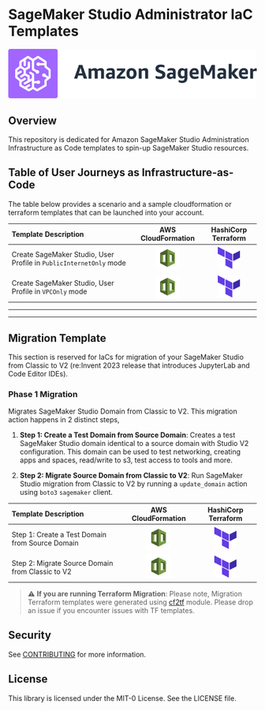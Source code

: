 # SageMaker Studio Administrator IaC Templates

![Studio Banner](./media/sagemaker-banner.png)

## Overview

This repository is dedicated for Amazon SageMaker Studio Administration Infrastructure as Code templates to spin-up SageMaker Studio resources.



## Table of User Journeys as Infrastructure-as-Code

The table below provides a scenario and a sample cloudformation or terraform templates that can be launched into your account.



| Template Description      | AWS CloudFormation | HashiCorp Terraform |
| :------------------------ | :-----------:  | :--------:|
| Create SageMaker Studio, User Profile in `PublicInternetOnly` mode     | [<img src="./media/cfnicon.jpg" width="50" height="50" />](./src-cloudformation-iac/create-studio-and-user-internet-only.yaml)       | [<img src="./media/tficon.png" width="45" height="45" />](./src-terraform-iac/create-studio-and-user-internet-only.tf)       |
| Create SageMaker Studio, User Profile in `VPCOnly` mode  |  [<img src="./media/cfnicon.jpg" width="50" height="50" />](./src-cloudformation-iac/create-studio-and-user-vpc-only.yaml)        | [<img src="./media/tficon.png" width="45" height="45" />](./src-cloudformation-iac/create-studio-and-user-vpc-only.yaml)       |


---
---


## Migration Template

This section is reserved for IaCs for migration of your SageMaker Studio from Classic to V2 (re:Invent 2023 release that introduces JupyterLab and Code Editor IDEs).

### Phase 1 Migration

Migrates SageMaker Studio Domain from Classic to V2. This migration action happens in 2 distinct steps,

1. **Step 1: Create a Test Domain from Source Domain**: Creates a test SageMaker Studio domain identical to a source domain with Studio V2 configuration. This domain can be used to test networking, creating apps and spaces, read/write to s3, test access to tools and more.
   
2. **Step 2: Migrate Source Domain from Classic to V2**: Run SageMaker Studio migration from Classic to V2 by running a `update_domain` action using `boto3` `sagemaker` client.


| Template Description      | AWS CloudFormation | HashiCorp Terraform |
| :------------------------ | :-----------:  | :--------:|
| Step 1: Create a Test Domain from Source Domain     | [<img src="./media/cfnicon.jpg" width="50" height="50" />](./src-cloudformation-iac/studio-classic-to-studio-v2/create-testdomain-from-srcdomain.yaml)       | [<img src="./media/tficon.png" width="45" height="45" />](./src-terraform-iac/studio-classic-to-studio-v2/create-testdomain-from-srcdomain.tf)       |
| Step 2: Migrate Source Domain from Classic to V2    | [<img src="./media/cfnicon.jpg" width="50" height="50" />](./src-cloudformation-iac/studio-classic-to-studio-v2/migrate-srcdomain-from-classic-to-v2.yaml)       | [<img src="./media/tficon.png" width="45" height="45" />](./src-terraform-iac/studio-classic-to-studio-v2/migrate-srcdomain-from-classic-to-v2.tf)       |


> :warning: **If you are running Terraform Migration**: Please note, Migration Terraform templates were generated using [cf2tf](https://github.com/DontShaveTheYak/cf2tf) module. Please drop an issue if you encounter issues with TF templates.

## Security

See [CONTRIBUTING](CONTRIBUTING.md#security-issue-notifications) for more information.


## License

This library is licensed under the MIT-0 License. See the LICENSE file.

